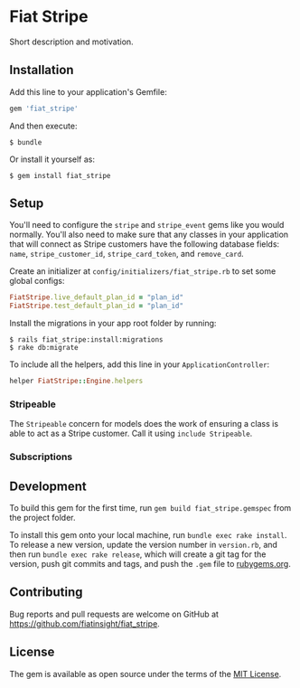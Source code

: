 # Fiat Stripe

Short description and motivation.

## Installation

Add this line to your application's Gemfile:

```ruby
gem 'fiat_stripe'
```

And then execute:

    $ bundle

Or install it yourself as:

    $ gem install fiat_stripe

## Setup

You'll need to configure the `stripe` and `stripe_event` gems like you would normally. You'll also need to make sure that any classes in your application that will connect as Stripe customers have the following database fields: `name`, `stripe_customer_id`, `stripe_card_token`, and `remove_card`.

Create an initializer at `config/initializers/fiat_stripe.rb` to set some global configs:

```ruby
FiatStripe.live_default_plan_id = "plan_id"
FiatStripe.test_default_plan_id = "plan_id"
```

Install the migrations in your app root folder by running:

    $ rails fiat_stripe:install:migrations
    $ rake db:migrate

To include all the helpers, add this line in your `ApplicationController`:

```ruby
helper FiatStripe::Engine.helpers
```

### Stripeable

The `Stripeable` concern for models does the work of ensuring a class is able to act as a Stripe customer. Call it using `include Stripeable`.

### Subscriptions

## Development

To build this gem for the first time, run `gem build fiat_stripe.gemspec` from the project folder.

To install this gem onto your local machine, run `bundle exec rake install`. To release a new version, update the version number in `version.rb`, and then run `bundle exec rake release`, which will create a git tag for the version, push git commits and tags, and push the `.gem` file to [rubygems.org](https://rubygems.org).

## Contributing

Bug reports and pull requests are welcome on GitHub at https://github.com/fiatinsight/fiat_stripe.

## License

The gem is available as open source under the terms of the [MIT License](https://opensource.org/licenses/MIT).
